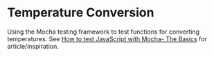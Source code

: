 # Temperature Conversion

Using the Mocha testing framework to test functions for converting temperatures.
See [How to test JavaScript with Mocha- The Basics](https://hackernoon.com/how-to-test-javascript-with-mocha-the-basics-80132324752e) for article/inspiration.
